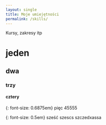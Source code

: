 ```yaml
---
layout: single
title: Moje umiejętności
permalink: /skills/
---
```


Kursy, zakresy itp

# jeden
## dwa
### trzy
#### cztery

{: font-size: 0.6875em}
 pięc 45555
 
 {: font-size: 0.5em}
 sześć szescs szczedxassa
